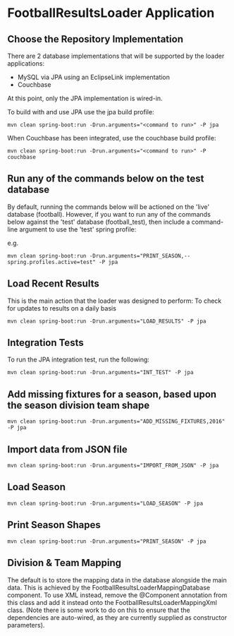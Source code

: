 # FootballResultsLoader Application

## Choose the Repository Implementation
There are 2 database implementations that will be supported by the loader applications:

* MySQL via JPA using an EclipseLink implementation
* Couchbase 

At this point, only the JPA implementation is wired-in.

To build with and use JPA use the jpa build profile:

```
mvn clean spring-boot:run -Drun.arguments="<command to run>" -P jpa
```

When Couchbase has been integrated, use the couchbase build profile:

```
mvn clean spring-boot:run -Drun.arguments="<command to run>" -P couchbase
```

## Run any of the commands below on the test database
By default, running the commands below will be actioned on the 'live' database (football).
However, if you want to run any of the commands below against the 'test' database (football_test), then include a
command-line argument to use the 'test' spring profile:

e.g.

```
mvn clean spring-boot:run -Drun.arguments="PRINT_SEASON,--spring.profiles.active=test" -P jpa
```

## Load Recent Results
This is the main action that the loader was designed to perform: To check for updates to results on a daily basis

```
mvn clean spring-boot:run -Drun.arguments="LOAD_RESULTS" -P jpa
```

## Integration Tests
To run the JPA integration test, run the following:

```
mvn clean spring-boot:run -Drun.arguments="INT_TEST" -P jpa
```

## Add missing fixtures for a season, based upon the season division team shape
```
mvn clean spring-boot:run -Drun.arguments="ADD_MISSING_FIXTURES,2016" -P jpa
```

## Import data from JSON file
```
mvn clean spring-boot:run -Drun.arguments="IMPORT_FROM_JSON" -P jpa
```

## Load Season
```
mvn clean spring-boot:run -Drun.arguments="LOAD_SEASON" -P jpa
```

## Print Season Shapes
```
mvn clean spring-boot:run -Drun.arguments="PRINT_SEASON" -P jpa
```

## Division & Team Mapping
The default is to store the mapping data in the database alongside the main data.
This is achieved by the FootballResultsLoaderMappingDatabase component.
To use XML instead, remove the @Component annotation from this class and add it instead
onto the FootballResultsLoaderMappingXml class.
(Note there is some work to do on this to ensure that the dependencies are auto-wired, as they
are currently supplied as constructor parameters).
